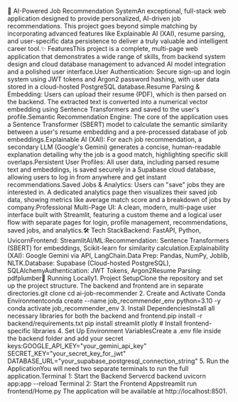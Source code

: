 🤖 AI-Powered Job Recommendation SystemAn exceptional, full-stack web application designed to provide personalized, AI-driven job recommendations. This project goes beyond simple matching by incorporating advanced features like Explainable AI (XAI), resume parsing, and user-specific data persistence to deliver a truly valuable and intelligent career tool.<!--Live Demo: [Link to your deployed app will go here]--><!--A GIF or screenshot of your application in action is highly recommended here.You can use a tool like ScreenToGif to record your screen.-->✨ FeaturesThis project is a complete, multi-page web application that demonstrates a wide range of skills, from backend system design and cloud database management to advanced AI model integration and a polished user interface.User Authentication: Secure sign-up and login system using JWT tokens and Argon2 password hashing, with user data stored in a cloud-hosted PostgreSQL database.Resume Parsing & Embedding: Users can upload their resume (PDF), which is then parsed on the backend. The extracted text is converted into a numerical vector embedding using Sentence Transformers and saved to the user's profile.Semantic Recommendation Engine: The core of the application uses a Sentence Transformer (SBERT) model to calculate the semantic similarity between a user's resume embedding and a pre-processed database of job embeddings.Explainable AI (XAI): For each job recommendation, a secondary LLM (Google's Gemini) generates a concise, human-readable explanation detailing why the job is a good match, highlighting specific skill overlaps.Persistent User Profiles: All user data, including parsed resume text and embeddings, is saved securely in a Supabase cloud database, allowing users to log in from anywhere and get instant recommendations.Saved Jobs & Analytics: Users can "save" jobs they are interested in. A dedicated analytics page then visualizes their saved job data, showing metrics like average match score and a breakdown of jobs by company.Professional Multi-Page UI: A clean, modern, multi-page user interface built with Streamlit, featuring a custom theme and a logical user flow with separate pages for login, profile management, recommendations, saved jobs, and analytics.🛠️ Tech StackBackend: FastAPI, Python, UvicornFrontend: StreamlitAI/ML:Recommendation: Sentence Transformers (SBERT) for embeddings, Scikit-learn for similarity calculation.Explainability (XAI): Google Gemini via API, LangChain.Data Prep: Pandas, NumPy, Joblib, NLTK.Database: Supabase (Cloud-hosted PostgreSQL), SQLAlchemyAuthentication: JWT Tokens, Argon2Resume Parsing: pdfplumber🚀 Running Locally1. Project SetupClone the repository and set up the project structure. The backend and frontend are in separate directories.git clone <your-repo-url>
cd ai-job-recommender
2. Create and Activate Conda Environmentconda create --name job_recommender_env python=3.10 -y
conda activate job_recommender_env
3. Install DependenciesInstall all necessary libraries for both the backend and frontend.pip install -r backend/requirements.txt
pip install streamlit plotly # Install frontend-specific libraries
4. Set Up Environment VariablesCreate a .env file inside the backend folder and add your secret keys:GOOGLE_API_KEY="your_gemini_api_key"
SECRET_KEY="your_secret_key_for_jwt"
DATABASE_URL="your_supabase_postgresql_connection_string"
5. Run the ApplicationYou will need two separate terminals to run the full application.Terminal 1: Start the Backend Servercd backend
uvicorn app:app --reload
Terminal 2: Start the Frontend Appstreamlit run frontend/Home.py
The application will be available at http://localhost:8501.
